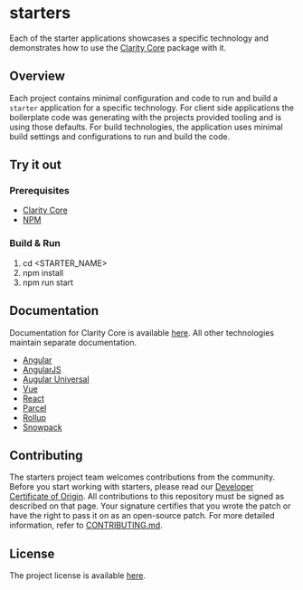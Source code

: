 # starters
Each of the starter applications showcases a specific technology and demonstrates how to use the [Clarity Core](https://clarity.design) package with it. 

## Overview
Each project contains minimal configuration and code to run and build a `starter` application for a specific technology. For client side applications the boilerplate code was generating with the projects provided tooling and is using those defaults. For build technologies, the application uses minimal build settings and configurations to run and build the code. 

## Try it out

### Prerequisites

* [Clarity Core](https://clarity.design)
* [NPM](https://docs.npmjs.com/)

### Build & Run

1. cd <STARTER_NAME>
2. npm install
3. npm run start

## Documentation
Documentation for Clarity Core is available [here](https://clarity.design). All other technologies maintain separate documentation.

* [Angular](https://angular.io/docs)
* [AngularJS](https://docs.angularjs.org/api)
* [Augular Universal](https://angular.io/guide/universal)
* [Vue](https://v3.vuejs.org/)
* [React](https://reactjs.org/docs/getting-started.html)
* [Parcel](https://parceljs.org/docs/)
* [Rollup](https://rollupjs.org)
* [Snowpack](https://www.snowpack.dev/)

## Contributing

The starters project team welcomes contributions from the community. Before you start working with starters, please
read our [Developer Certificate of Origin](https://cla.vmware.com/dco). All contributions to this repository must be
signed as described on that page. Your signature certifies that you wrote the patch or have the right to pass it on
as an open-source patch. For more detailed information, refer to [CONTRIBUTING.md](CONTRIBUTING.md).

## License

The project license is available [here](LICENSE).
